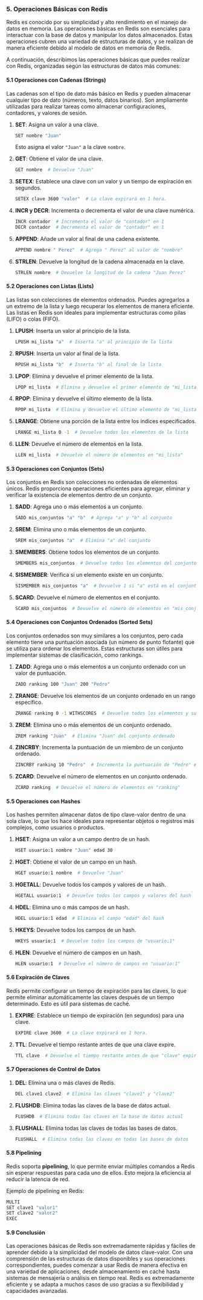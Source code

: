 ### **5. Operaciones Básicas con Redis**

Redis es conocido por su simplicidad y alto rendimiento en el manejo de datos en memoria. Las operaciones básicas en Redis son esenciales para interactuar con la base de datos y manipular los datos almacenados. Estas operaciones cubren una variedad de estructuras de datos, y se realizan de manera eficiente debido al modelo de datos en memoria de Redis.

A continuación, describimos las operaciones básicas que puedes realizar con Redis, organizadas según las estructuras de datos más comunes:

#### **5.1 Operaciones con Cadenas (Strings)**

Las cadenas son el tipo de dato más básico en Redis y pueden almacenar cualquier tipo de dato (números, texto, datos binarios). Son ampliamente utilizadas para realizar tareas como almacenar configuraciones, contadores, y valores de sesión.

1. **SET**: Asigna un valor a una clave.
   ```bash
   SET nombre "Juan"
   ```
   Esto asigna el valor `"Juan"` a la clave `nombre`.

2. **GET**: Obtiene el valor de una clave.
   ```bash
   GET nombre  # Devuelve "Juan"
   ```

3. **SETEX**: Establece una clave con un valor y un tiempo de expiración en segundos.
   ```bash
   SETEX clave 3600 "valor"  # La clave expirará en 1 hora.
   ```

4. **INCR y DECR**: Incrementa o decrementa el valor de una clave numérica.
   ```bash
   INCR contador  # Incrementa el valor de "contador" en 1
   DECR contador  # Decrementa el valor de "contador" en 1
   ```

5. **APPEND**: Añade un valor al final de una cadena existente.
   ```bash
   APPEND nombre " Perez"  # Agrega " Perez" al valor de "nombre"
   ```

6. **STRLEN**: Devuelve la longitud de la cadena almacenada en la clave.
   ```bash
   STRLEN nombre  # Devuelve la longitud de la cadena "Juan Perez"
   ```

#### **5.2 Operaciones con Listas (Lists)**

Las listas son colecciones de elementos ordenados. Puedes agregarlos a un extremo de la lista y luego recuperar los elementos de manera eficiente. Las listas en Redis son ideales para implementar estructuras como pilas (LIFO) o colas (FIFO).

1. **LPUSH**: Inserta un valor al principio de la lista.
   ```bash
   LPUSH mi_lista "a"  # Inserta "a" al principio de la lista
   ```

2. **RPUSH**: Inserta un valor al final de la lista.
   ```bash
   RPUSH mi_lista "b"  # Inserta "b" al final de la lista
   ```

3. **LPOP**: Elimina y devuelve el primer elemento de la lista.
   ```bash
   LPOP mi_lista  # Elimina y devuelve el primer elemento de "mi_lista"
   ```

4. **RPOP**: Elimina y devuelve el último elemento de la lista.
   ```bash
   RPOP mi_lista  # Elimina y devuelve el último elemento de "mi_lista"
   ```

5. **LRANGE**: Obtiene una porción de la lista entre los índices especificados.
   ```bash
   LRANGE mi_lista 0 -1  # Devuelve todos los elementos de la lista
   ```

6. **LLEN**: Devuelve el número de elementos en la lista.
   ```bash
   LLEN mi_lista  # Devuelve el número de elementos en "mi_lista"
   ```

#### **5.3 Operaciones con Conjuntos (Sets)**

Los conjuntos en Redis son colecciones no ordenadas de elementos únicos. Redis proporciona operaciones eficientes para agregar, eliminar y verificar la existencia de elementos dentro de un conjunto.

1. **SADD**: Agrega uno o más elementos a un conjunto.
   ```bash
   SADD mis_conjuntos "a" "b"  # Agrega "a" y "b" al conjunto
   ```

2. **SREM**: Elimina uno o más elementos de un conjunto.
   ```bash
   SREM mis_conjuntos "a"  # Elimina "a" del conjunto
   ```

3. **SMEMBERS**: Obtiene todos los elementos de un conjunto.
   ```bash
   SMEMBERS mis_conjuntos  # Devuelve todos los elementos del conjunto
   ```

4. **SISMEMBER**: Verifica si un elemento existe en un conjunto.
   ```bash
   SISMEMBER mis_conjuntos "a"  # Devuelve 1 si "a" está en el conjunto, 0 si no
   ```

5. **SCARD**: Devuelve el número de elementos en el conjunto.
   ```bash
   SCARD mis_conjuntos  # Devuelve el número de elementos en "mis_conjuntos"
   ```

#### **5.4 Operaciones con Conjuntos Ordenados (Sorted Sets)**

Los conjuntos ordenados son muy similares a los conjuntos, pero cada elemento tiene una puntuación asociada (un número de punto flotante) que se utiliza para ordenar los elementos. Estas estructuras son útiles para implementar sistemas de clasificación, como rankings.

1. **ZADD**: Agrega uno o más elementos a un conjunto ordenado con un valor de puntuación.
   ```bash
   ZADD ranking 100 "Juan" 200 "Pedro"
   ```

2. **ZRANGE**: Devuelve los elementos de un conjunto ordenado en un rango específico.
   ```bash
   ZRANGE ranking 0 -1 WITHSCORES  # Devuelve todos los elementos y sus puntuaciones
   ```

3. **ZREM**: Elimina uno o más elementos de un conjunto ordenado.
   ```bash
   ZREM ranking "Juan"  # Elimina "Juan" del conjunto ordenado
   ```

4. **ZINCRBY**: Incrementa la puntuación de un miembro de un conjunto ordenado.
   ```bash
   ZINCRBY ranking 10 "Pedro"  # Incrementa la puntuación de "Pedro" en 10
   ```

5. **ZCARD**: Devuelve el número de elementos en un conjunto ordenado.
   ```bash
   ZCARD ranking  # Devuelve el número de elementos en "ranking"
   ```

#### **5.5 Operaciones con Hashes**

Los hashes permiten almacenar datos de tipo clave-valor dentro de una sola clave, lo que los hace ideales para representar objetos o registros más complejos, como usuarios o productos.

1. **HSET**: Asigna un valor a un campo dentro de un hash.
   ```bash
   HSET usuario:1 nombre "Juan" edad 30
   ```

2. **HGET**: Obtiene el valor de un campo en un hash.
   ```bash
   HGET usuario:1 nombre  # Devuelve "Juan"
   ```

3. **HGETALL**: Devuelve todos los campos y valores de un hash.
   ```bash
   HGETALL usuario:1  # Devuelve todos los campos y valores del hash
   ```

4. **HDEL**: Elimina uno o más campos de un hash.
   ```bash
   HDEL usuario:1 edad  # Elimina el campo "edad" del hash
   ```

5. **HKEYS**: Devuelve todos los campos de un hash.
   ```bash
   HKEYS usuario:1  # Devuelve todos los campos de "usuario:1"
   ```

6. **HLEN**: Devuelve el número de campos en un hash.
   ```bash
   HLEN usuario:1  # Devuelve el número de campos en "usuario:1"
   ```

#### **5.6 Expiración de Claves**

Redis permite configurar un tiempo de expiración para las claves, lo que permite eliminar automáticamente las claves después de un tiempo determinado. Esto es útil para sistemas de caché.

1. **EXPIRE**: Establece un tiempo de expiración (en segundos) para una clave.
   ```bash
   EXPIRE clave 3600  # La clave expirará en 1 hora.
   ```

2. **TTL**: Devuelve el tiempo restante antes de que una clave expire.
   ```bash
   TTL clave  # Devuelve el tiempo restante antes de que "clave" expire
   ```

#### **5.7 Operaciones de Control de Datos**

1. **DEL**: Elimina una o más claves de Redis.
   ```bash
   DEL clave1 clave2  # Elimina las claves "clave1" y "clave2"
   ```

2. **FLUSHDB**: Elimina todas las claves de la base de datos actual.
   ```bash
   FLUSHDB  # Elimina todas las claves en la base de datos actual
   ```

3. **FLUSHALL**: Elimina todas las claves de todas las bases de datos.
   ```bash
   FLUSHALL  # Elimina todas las claves en todas las bases de datos
   ```

#### **5.8 Pipelining**

Redis soporta **pipelining**, lo que permite enviar múltiples comandos a Redis sin esperar respuestas para cada uno de ellos. Esto mejora la eficiencia al reducir la latencia de red.

Ejemplo de pipelining en Redis:
```bash
MULTI
SET clave1 "valor1"
SET clave2 "valor2"
EXEC
```

#### **5.9 Conclusión**

Las operaciones básicas de Redis son extremadamente rápidas y fáciles de aprender debido a la simplicidad del modelo de datos clave-valor. Con una comprensión de las estructuras de datos disponibles y sus operaciones correspondientes, puedes comenzar a usar Redis de manera efectiva en una variedad de aplicaciones, desde almacenamiento en caché hasta sistemas de mensajería o análisis en tiempo real. Redis es extremadamente eficiente y se adapta a muchos casos de uso gracias a su flexibilidad y capacidades avanzadas.